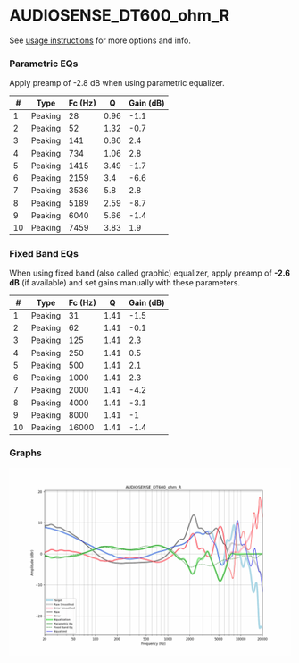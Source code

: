 # AUDIOSENSE_DT600_ohm_R
See [usage instructions](https://github.com/jaakkopasanen/AutoEq#usage) for more options and info.

### Parametric EQs
Apply preamp of -2.8 dB when using parametric equalizer.

|   # | Type    |   Fc (Hz) |    Q |   Gain (dB) |
|-----|---------|-----------|------|-------------|
|   1 | Peaking |        28 | 0.96 |        -1.1 |
|   2 | Peaking |        52 | 1.32 |        -0.7 |
|   3 | Peaking |       141 | 0.86 |         2.4 |
|   4 | Peaking |       734 | 1.06 |         2.8 |
|   5 | Peaking |      1415 | 3.49 |        -1.7 |
|   6 | Peaking |      2159 | 3.4  |        -6.6 |
|   7 | Peaking |      3536 | 5.8  |         2.8 |
|   8 | Peaking |      5189 | 2.59 |        -8.7 |
|   9 | Peaking |      6040 | 5.66 |        -1.4 |
|  10 | Peaking |      7459 | 3.83 |         1.9 |

### Fixed Band EQs
When using fixed band (also called graphic) equalizer, apply preamp of **-2.6 dB** (if available) and set gains manually with these parameters.

|   # | Type    |   Fc (Hz) |    Q |   Gain (dB) |
|-----|---------|-----------|------|-------------|
|   1 | Peaking |        31 | 1.41 |        -1.5 |
|   2 | Peaking |        62 | 1.41 |        -0.1 |
|   3 | Peaking |       125 | 1.41 |         2.3 |
|   4 | Peaking |       250 | 1.41 |         0.5 |
|   5 | Peaking |       500 | 1.41 |         2.1 |
|   6 | Peaking |      1000 | 1.41 |         2.3 |
|   7 | Peaking |      2000 | 1.41 |        -4.2 |
|   8 | Peaking |      4000 | 1.41 |        -3.1 |
|   9 | Peaking |      8000 | 1.41 |        -1   |
|  10 | Peaking |     16000 | 1.41 |        -1.4 |

### Graphs
![](./AUDIOSENSE_DT600_ohm_R.png)

